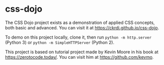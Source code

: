 # css-dojo

The CSS Dojo project exists as a demonstration of applied CSS concepts,
both basic and advanced. You can visit it at https://ckrdi.github.io/css-dojo.

To demo on this project locally, clone it, then run `python -m http.server` (Python 3) or `python -m SimpleHTTPServer` (Python 2).

This project is based on tutorial project made by Kevin Moore in his book at https://zerotocode.today/. You can visit him at https://github.com/kevmo.
